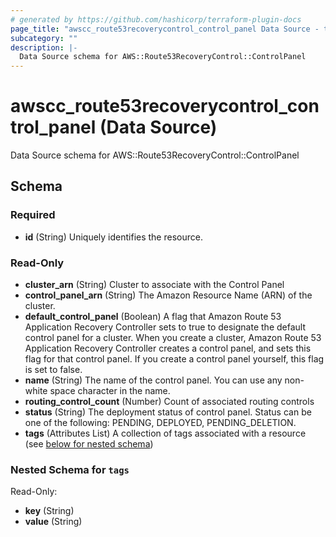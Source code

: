 ```yaml
---
# generated by https://github.com/hashicorp/terraform-plugin-docs
page_title: "awscc_route53recoverycontrol_control_panel Data Source - terraform-provider-awscc"
subcategory: ""
description: |-
  Data Source schema for AWS::Route53RecoveryControl::ControlPanel
---
```


# awscc_route53recoverycontrol_control_panel (Data Source)

Data Source schema for AWS::Route53RecoveryControl::ControlPanel



<!-- schema generated by tfplugindocs -->
## Schema

### Required

- **id** (String) Uniquely identifies the resource.

### Read-Only

- **cluster_arn** (String) Cluster to associate with the Control Panel
- **control_panel_arn** (String) The Amazon Resource Name (ARN) of the cluster.
- **default_control_panel** (Boolean) A flag that Amazon Route 53 Application Recovery Controller sets to true to designate the default control panel for a cluster. When you create a cluster, Amazon Route 53 Application Recovery Controller creates a control panel, and sets this flag for that control panel. If you create a control panel yourself, this flag is set to false.
- **name** (String) The name of the control panel. You can use any non-white space character in the name.
- **routing_control_count** (Number) Count of associated routing controls
- **status** (String) The deployment status of control panel. Status can be one of the following: PENDING, DEPLOYED, PENDING_DELETION.
- **tags** (Attributes List) A collection of tags associated with a resource (see [below for nested schema](#nestedatt--tags))

<a id="nestedatt--tags"></a>
### Nested Schema for `tags`

Read-Only:

- **key** (String)
- **value** (String)


